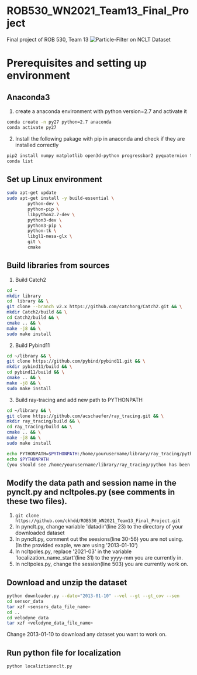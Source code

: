 # ROB530_WN2021_Team13_Final_Project
Final project of ROB 530, Team 13
![Particle-Filter on NCLT Dataset](https://github.com/ckhdd/ROB530_WN2021_Team13_Final_Project/blob/python3_update/Localization/2013-01-10.gif)
# Prerequisites and setting up environment
## Anaconda3

1. create a anaconda environment with python version=2.7 and activate it 
```bash
conda create -n py27 python=2.7 anaconda
conda activate py27
```
2. Install the following pakage with pip in anaconda and check if they are installed correctly
```bash
pip2 install numpy matplotlib open3d-python progressbar2 pyquaternion transforms3d scipy scikit-image networkx psutil torch future imageio pytest
conda list
```
## Set up Linux environment
```bash
sudo apt-get update 
sudo apt-get install -y build-essential \
        python-dev \
        python-pip \
        libpython2.7-dev \
        python3-dev \
        python3-pip \
        python-tk \
        libgl1-mesa-glx \
        git \
        cmake
```
## Build libraries from sources 

1. Build Catch2
```bash
cd ~
mkdir library
cd  library && \
git clone --branch v2.x https://github.com/catchorg/Catch2.git && \
mkdir Catch2/build && \
cd Catch2/build && \
cmake .. && \
make -j8 && \
sudo make install
```

2. Build Pybind11
```bash
cd ~/library && \
git clone https://github.com/pybind/pybind11.git && \
mkdir pybind11/build && \
cd pybind11/build && \
cmake .. && \
make -j8 && \
sudo make install
```
3. Build ray-tracing and add new path to PYTHONPATH
```bash
cd ~/library && \
git clone https://github.com/acschaefer/ray_tracing.git && \
mkdir ray_tracing/build && \
cd ray_tracing/build && \
cmake .. && \
make -j8 && \
sudo make install
```
```bash
echo PYTHONPATH=$PYTHONPATH:/home/yourusername/library/ray_tracing/python >> ~/.bashrc
echo $PYTHONPATH
(you should see /home/yourusername/library/ray_tracing/python has been added to $PYTHONPATH)
```
## Modify the data path and session name in the pynclt.py and ncltpoles.py (see comments in these two files).
1. ```git clone https://github.com/ckhdd/ROB530_WN2021_Team13_Final_Project.git  ```
2. In pynclt.py, change variable 'datadir'(line 23) to the directory of your downloaded dataset
3. In pynclt.py, comment out the seesions(line 30-56) you are not using. (In the provided exaple, we are using '2013-01-10') 
4. In ncltpoles.py, replace '2021-03' in the variable 'localization_name_start'(line 31) to the yyyy-mm you are currently in.
5. In ncltpoles.py, change the session(line 503) you are currently work on.     

## Download and unzip the dataset 
```bash
python downloader.py --date="2013-01-10" --vel --gt --gt_cov --sen
cd sensor_data
tar xzf <sensors_data_file_name>
cd ..
cd velodyne_data
tar xzf <velodyne_data_file_name>
```
Change 2013-01-10 to download any dataset you want to work on.

## Run python file for localization
```bash
python localiztionnclt.py
```
